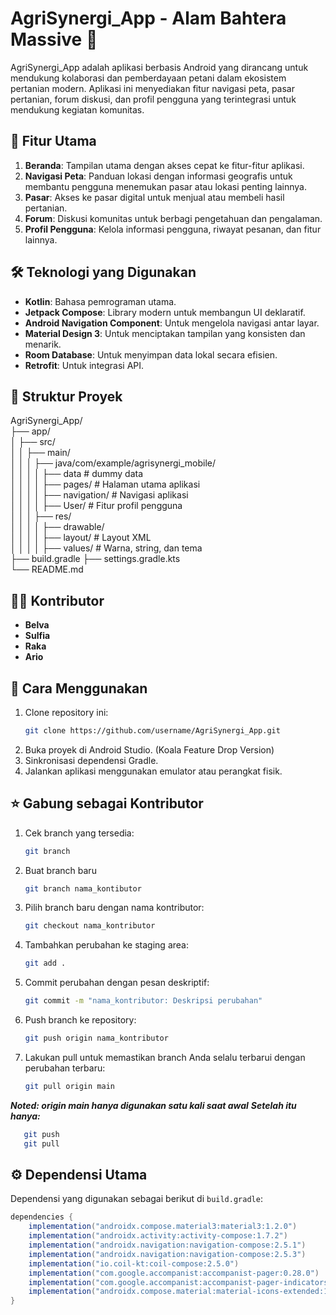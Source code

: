 # AgriSynergi_App - Alam Bahtera Massive 🌾

AgriSynergi_App adalah aplikasi berbasis Android yang dirancang untuk mendukung kolaborasi dan pemberdayaan petani dalam ekosistem pertanian modern. Aplikasi ini menyediakan fitur navigasi peta, pasar pertanian, forum diskusi, dan profil pengguna yang terintegrasi untuk mendukung kegiatan komunitas.

## 📱 Fitur Utama
1. **Beranda**: Tampilan utama dengan akses cepat ke fitur-fitur aplikasi.
2. **Navigasi Peta**: Panduan lokasi dengan informasi geografis untuk membantu pengguna menemukan pasar atau lokasi penting lainnya.
3. **Pasar**: Akses ke pasar digital untuk menjual atau membeli hasil pertanian.
4. **Forum**: Diskusi komunitas untuk berbagi pengetahuan dan pengalaman.
5. **Profil Pengguna**: Kelola informasi pengguna, riwayat pesanan, dan fitur lainnya.

## 🛠️ Teknologi yang Digunakan
- **Kotlin**: Bahasa pemrograman utama.
- **Jetpack Compose**: Library modern untuk membangun UI deklaratif.
- **Android Navigation Component**: Untuk mengelola navigasi antar layar.
- **Material Design 3**: Untuk menciptakan tampilan yang konsisten dan menarik.
- **Room Database**: Untuk menyimpan data lokal secara efisien.
- **Retrofit**: Untuk integrasi API.

## 📂 Struktur Proyek
AgriSynergi_App/<br>
├── app/ <br>
│ ├── src/<br>
│ │ ├── main/<br>
│ │ │ ├── java/com/example/agrisynergi_mobile/<br>
│ │ │ │ ├── data # dummy data<br>
│ │ │ │ ├── pages/ # Halaman utama aplikasi<br> 
│ │ │ │ ├── navigation/ # Navigasi aplikasi <br>
│ │ │ │ ├── User/ # Fitur profil pengguna<br>
│ │ │ ├── res/ <br>
│ │ │ │ ├── drawable/ <br>
│ │ │ │ ├── layout/ # Layout XML <br>
│ │ │ │ ├── values/ # Warna, string, dan tema <br>
├── build.gradle ├── settings.gradle.kts <br>
└── README.md<br>

## 👩‍💻 Kontributor
- **Belva**
- **Sulfia**
- **Raka**
- **Ario**  


## 🚀 Cara Menggunakan
1. Clone repository ini:
   ```bash
   git clone https://github.com/username/AgriSynergi_App.git
2. Buka proyek di Android Studio. (Koala Feature Drop Version)
3. Sinkronisasi dependensi Gradle.
4. Jalankan aplikasi menggunakan emulator atau perangkat fisik.

## :star: Gabung sebagai Kontributor
1. Cek branch yang tersedia:
   ```bash
   git branch
2. Buat branch baru
   ```bash
   git branch nama_kontibutor
3. Pilih branch baru dengan nama kontributor:
   ```bash
   git checkout nama_kontributor
4. Tambahkan perubahan ke staging area:
   ```bash
   git add .
5. Commit perubahan dengan pesan deskriptif:
   ```bash
   git commit -m "nama_kontributor: Deskripsi perubahan"
6. Push branch ke repository:
   ```bash
   git push origin nama_kontributor
7. Lakukan pull untuk memastikan branch Anda selalu terbarui dengan perubahan terbaru:
   ```bash
   git pull origin main

***Noted: origin main hanya digunakan satu kali saat awal***
***Setelah itu hanya:***
```bash
   git push
   git pull
```


## ⚙️ Dependensi Utama

Dependensi yang digunakan sebagai berikut di `build.gradle`:

```gradle
dependencies {
    implementation("androidx.compose.material3:material3:1.2.0")
    implementation("androidx.activity:activity-compose:1.7.2")
    implementation("androidx.navigation:navigation-compose:2.5.1")
    implementation("androidx.navigation:navigation-compose:2.5.3")
    implementation("io.coil-kt:coil-compose:2.5.0")
    implementation("com.google.accompanist:accompanist-pager:0.28.0")
    implementation("com.google.accompanist:accompanist-pager-indicators:0.28.0")
    implementation("androidx.compose.material:material-icons-extended:1.7.0")
}
```






